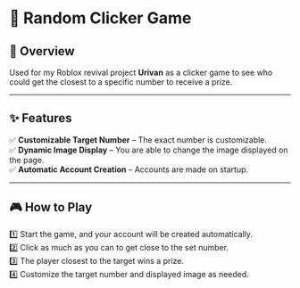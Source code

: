 # 🎯 Random Clicker Game

## 📌 Overview
Used for my Roblox revival project **Urivan** as a clicker game to see who could get the closest to a specific number to receive a prize.

---

## ✨ Features
✅ **Customizable Target Number** – The exact number is customizable.  
✅ **Dynamic Image Display** – You are able to change the image displayed on the page.  
✅ **Automatic Account Creation** – Accounts are made on startup.  

---

## 🎮 How to Play
1️⃣ Start the game, and your account will be created automatically.  
2️⃣ Click as much as you can to get close to the set number.  
3️⃣ The player closest to the target wins a prize.  
4️⃣ Customize the target number and displayed image as needed.  
